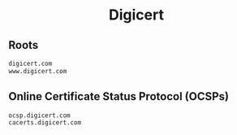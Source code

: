 


<h1 align="center">Digicert</h1>  


## Roots


```html
digicert.com
www.digicert.com
```  


## Online Certificate Status Protocol (OCSPs)


```html
ocsp.digicert.com
cacerts.digicert.com
```  

<br>
